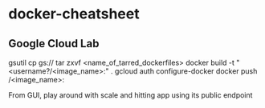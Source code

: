 # docker-cheatsheet

## Google Cloud Lab
gsutil cp gs://<bucketname> <destination>
tar zxvf <name_of_tarred_dockerfiles>
docker build -t "<username?/<image_name>:<tag>" .
gcloud auth configure-docker
docker push <username>/<image_name>:<tag>
  
From GUI, play around with scale and hitting app using its public endpoint
